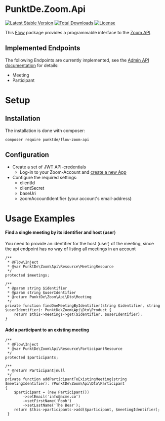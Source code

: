 # PunktDe.Zoom.Api

[![Latest Stable Version](https://poser.pugx.org/punktDe/flow-zoom-api/v/stable)](https://packagist.org/packages/punktDe/flow-zoom-api) [![Total Downloads](https://poser.pugx.org/punktDe/flow-zoom-api/downloads)](https://packagist.org/packages/punktDe/flow-zoom-api) [![License](https://poser.pugx.org/punktDe/flow-zoom-api/license)](https://packagist.org/packages/punktDe/flow-zoom-api)

This [Flow](https://flow.neos.io) package provides a programmable interface to the [Zoom API](https://marketplace.zoom.us/docs/api-reference/zoom-api/).

## Implemented Endpoints
The following Endpoints are currently implemented, see the [Admin API documentation](https://marketplace.zoom.us/docs/api-reference/zoom-api/) for details:

* Meeting
* Participant

# Setup

## Installation

The installation is done with composer:

    composer require punktde/flow-zoom-api

## Configuration

* Create a set of JWT API-credentials
    * Log-in to your Zoom-Account and [create a new App](https://marketplace.zoom.us/develop/create)   
* Configure the required settings:
    * clientId
    * clientSecret
    * baseUri
    * zoomAccountIdentifier (your account's email-address) 

# Usage Examples

#### Find a single meeting by its identifier and host (user)
You need to provide an identifier for the host (user) of the meeting, since the api endpoint has no way of listing all meetings in an account

	/**
     * @Flow\Inject
     * @var PunktDe\Zoom\Api\Resource\MeetingResource
     */
    protected $meetings;

    /**
     * @param string $identifier
     * @param string $userIdentifier
     * @return PunktDe\Zoom\Api\Dto\Meeting
     */
    private function findOneMeetingByIdentifier(string $identifier, string $userIdentifier): PunktDe\Zoom\Api\Dto\Product {
        return $this->meetings->get($identifier, $userIdentifier);
    }
    
#### Add a participant to an existing meeting

    /**
     * @Flow\Inject
     * @var PunktDe\Zoom\Api\Resource\ParticipantResource
     */
    protected $participants;

    /**
     * @return Participant|null
     */
    private function addParticipantToExistingMeeting(string $meetingIdentifier): ?PunktDe\Zoom\Api\Dto\Participant
    {
        $participant = (new Participant())
            ->setEmail('info@acme.co')
            ->setFirstName('Pooh')
            ->setLastName('The Bear');
        return $this->participants->add($participant, $meetingIdentifier);
     }
